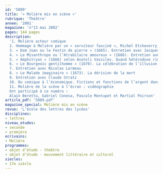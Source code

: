 ```yaml
---
id: '5089'
title: '« Molière mis en scène »'
rubrique: 'Théâtre'
annee: '2001'
magazine: 'n°13 mai 2002'
pages: 144 pages
description: 
  '1. Molière acteur comique
  2. Hommage à Molière par un « serviteur fasciné », Michel Etcheverry, de la Comédie-Française
  3. « Dom Juan ou le Festin de pierre » (1665). Entretien avec Jacques Lassalle
  4. « Le Misanthrope ou l’Atrabilaire amoureux » (1666). Entretien avec Jean-Pierre Miquel
  5. « Amphitryon » (1668) selon Anatoli Vassilev. Quand hétérodoxe rime avec hétéroclite
  6. « Le Bourgeois gentilhomme » (1670). La célébration de l’illusion
  7. Entretien avec Nicolas Lormeau
  8. « Le Malade imaginaire » (1673). La dérision de la mort
  9. Entretien avec Claude Stratz
  10. Du comique à l’économique. Fictions et fonctions de l’argent dans le théâtre de Molière
  11. Molière de la scène à l’écran : vidéographie
  Ont participé à ce numéro :
  Alain Beretta, Gabriel Conesa, Pascale Montupet et Martial Poirson'
article_pdf: '5089.pdf'
magazine_special: Molière mis en scène
revue: 'L’école des lettres des lycées'
disciplines:
- lettres
niveau_etudes:
- seconde
- première
ecrivains:
- Molière
programmes:
- objet d’étude - théâtre
- objet d’étude - mouvement littéraire et culturel
siecles:
- 17e siècle
---
```

